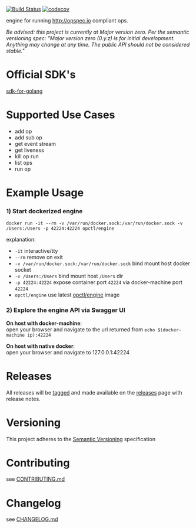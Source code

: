 [![Build Status](https://travis-ci.org/opctl/engine.svg?branch=master)](https://travis-ci.org/opctl/engine)
[![codecov](https://codecov.io/gh/opctl/engine/branch/master/graph/badge.svg)](https://codecov.io/gh/opctl/engine)

engine for running http://opspec.io compliant ops.

*Be advised: this project is currently at Major version zero. Per the semantic versioning spec: 
"Major version zero (0.y.z) is for initial development. Anything may change at any time. The public API should not be considered stable."*

# Official SDK's

[sdk-for-golang](https://github.com/opctl/sdk-for-golang)

# Supported Use Cases
- add op
- add sub op
- get event stream
- get liveness
- kill op run
- list ops
- run op

# Example Usage

### 1) Start dockerized engine
```SHELL
docker run -it --rm -v /var/run/docker.sock:/var/run/docker.sock -v /Users:/Users -p 42224:42224 opctl/engine
```
explanation:

- `-it` interactive/tty
- `--rm` remove on exit
- `-v /var/run/docker.sock:/var/run/docker.sock` bind mount host docker socket
- `-v /Users:/Users` bind mount host `/Users` dir
- `-p 42224:42224` expose container port `42224` via docker-machine port `42224`
- `opctl/engine` use latest [opctl/engine](https://hub.docker.com/r/opctl/engine/) image

### 2) Explore the engine API via Swagger UI

**On host with docker-machine**:  
open your browser and navigate to the url returned from `echo $(docker-machine ip):42224`

**On host with native docker**:  
open your browser and navigate to 127.0.0.1:42224

# Releases
All releases will be [tagged](https://github.com/opctl/engine/tags) and made available on the 
[releases](https://github.com/opctl/engine/releases) page with release notes.

# Versioning
This project adheres to the [Semantic Versioning](http://semver.org/) specification

# Contributing
see [CONTRIBUTING.md](CONTRIBUTING.md)

# Changelog
see [CHANGELOG.md](CHANGELOG.md)
